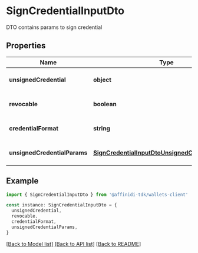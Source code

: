# SignCredentialInputDto

DTO contains params to sign credential

## Properties

| Name                         | Type                                                                                                    | Description                                                                             | Notes                             |
| ---------------------------- | ------------------------------------------------------------------------------------------------------- | --------------------------------------------------------------------------------------- | --------------------------------- |
| **unsignedCredential**       | **object**                                                                                              | Unsigned Credential. If provided \&quot;unsignedCredentialParams\&quot; is not accepted | [optional] [default to undefined] |
| **revocable**                | **boolean**                                                                                             |                                                                                         | [optional] [default to undefined] |
| **credentialFormat**         | **string**                                                                                              |                                                                                         | [optional] [default to undefined] |
| **unsignedCredentialParams** | [**SignCredentialInputDtoUnsignedCredentialParams**](SignCredentialInputDtoUnsignedCredentialParams.md) |                                                                                         | [optional] [default to undefined] |

## Example

```typescript
import { SignCredentialInputDto } from '@affinidi-tdk/wallets-client'

const instance: SignCredentialInputDto = {
  unsignedCredential,
  revocable,
  credentialFormat,
  unsignedCredentialParams,
}
```

[[Back to Model list]](../README.md#documentation-for-models) [[Back to API list]](../README.md#documentation-for-api-endpoints) [[Back to README]](../README.md)
